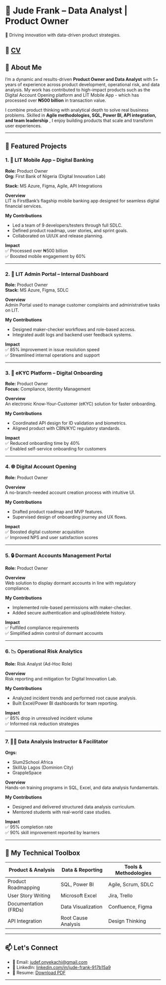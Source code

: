 # 👋 Jude Frank – Data Analyst | Product Owner 

🚀 Driving innovation with data-driven product strategies.

📁 [CV](https://github.com/judefrank/judefrank/blob/main/Jude%20Onyekachi%20Frank%20CV.pdf)
---

## 🌟 About Me

I’m a dynamic and results-driven **Product Owner and Data Analyst** with 5+ years of experience across product development, operational risk, and data analysis. My work has contributed to high-impact products such as the Digital Account Opening platform and LIT Mobile App - which has processed over **₦500 billion** in transaction value.

I combine product thinking with analytical depth to solve real business problems. Skilled in **Agile methodologies, SQL, Power BI, API integration, and team leadership** , I enjoy building products that scale and transform user experiences.

---

## 🚀 Featured Projects

### 1. 🏦 LIT Mobile App – Digital Banking  
**Role:** Product Owner  
**Org:** First Bank of Nigeria (Digital Innovation Lab)

**Stack:** MS Azure, Figma, Agile, API Integrations  

**Overview**  
LIT is FirstBank’s flagship mobile banking app designed for seamless digital financial services.

**My Contributions**  
- Led a team of 9 developers/testers through full SDLC.
- Defined product roadmap, user stories, and sprint goals.
- Collaborated on UI/UX and release planning.

**Impact**  
✅ Processed over ₦500 billion  
✅ Boosted mobile engagement by 60%

---

### 2. 🔧 LIT Admin Portal – Internal Dashboard  
**Role:** Product Owner  
**Stack:** MS Azure, Figma, SDLC  

**Overview**  
Admin Portal used to manage customer complaints and administrative tasks on LIT.

**My Contributions**  
- Designed maker-checker workflows and role-based access.
- Integrated audit logs and backend user feedback systems.

**Impact**  
✅ 85% improvement in issue resolution speed  
✅ Streamlined internal operations and support

---

### 3. 🧾 eKYC Platform – Digital Onboarding  
**Role:** Product Owner  
**Focus:** Compliance, Identity Management  

**Overview**  
An electronic Know-Your-Customer (eKYC) solution for faster onboarding.

**My Contributions**  
- Coordinated API design for ID validation and biometrics.
- Aligned product with CBN/KYC regulatory standards.

**Impact**  
✅ Reduced onboarding time by 40%  
✅ Enabled self-service onboarding for customers

---

### 4. 🌐 Digital Account Opening  
**Role:** Product Owner  

**Overview**  
A no-branch-needed account creation process with intuitive UI.

**My Contributions**  
- Drafted product roadmap and MVP features.
- Supervised design of onboarding journey and UX flows.

**Impact**  
✅ Boosted digital customer acquisition  
✅ Improved NPS and user satisfaction scores

---

### 5. 🔒 Dormant Accounts Management Portal  
**Role:** Product Owner  

**Overview**  
Web solution to display dormant accounts in line with regulatory compliance.

**My Contributions**  
- Implemented role-based permissions with maker-checker.
- Added secure authentication and upload/delete history.

**Impact**  
✅ Fulfilled compliance requirements  
✅ Simplified admin control of dormant accounts

---

### 6. 📉 Operational Risk Analytics  
**Role:** Risk Analyst (Ad-Hoc Role)  

**Overview**  
Risk reporting and mitigation for Digital Innovation Lab.

**My Contributions**  
- Analyzed incident trends and performed root cause analysis.
- Built Excel/Power BI dashboards for team reporting.

**Impact**  
✅ 85% drop in unresolved incident volume  
✅ Informed risk reduction strategies

---

### 7. 👨‍🏫 Data Analysis Instructor & Facilitator  
**Orgs:**  
- Slum2School Africa  
- SkillUp Lagos (Dominion City)  
- GrappleSpace  

**Overview**  
Hands-on training programs in SQL, Excel, and data analysis fundamentals.

**My Contributions**  
- Designed and delivered structured data analysis curriculum.
- Mentored students with real-world case studies.

**Impact**  
✅ 95% completion rate  
✅ 90% skill improvement reported by learners

---

## 🧰 My Technical Toolbox

| Product & Analysis     | Data & Reporting       | Tools & Methodologies      |
|------------------------|------------------------|----------------------------|
| Product Roadmapping    | SQL, Power BI          | Agile, Scrum, SDLC         |
| User Story Writing     | Microsoft Excel        | Jira, Trello               |
| Documentation (FRDs)   | Data Visualization     | Confluence, Figma          |
| API Integration        | Root Cause Analysis    | Design Thinking            |

---

## 📫 Let's Connect

- 📧 Email: [judef.onyekachi@gmail.com](mailto:judef.onyekachi@gmail.com)  
- 💼 LinkedIn: [linkedin.com/in/jude-frank-917b15a9](https://linkedin.com/in/jude-frank-917b15a9)
- 📁 Resume: [Download PDF](https://github.com/judefrank/judefrank/blob/main/Jude%20Onyekachi%20Frank%20CV.pdf)

<!--- 🌐 Portfolio: [judeofrank.vzy.io](https://judeofrank.vzy.io) --> 

---
<!--
## 📌 Notes

> This portfolio was written using real-world impact metrics, business context, and anonymized project info to maintain data confidentiality. Want to collaborate, hire, or chat about data or product strategy? Feel free to reach out!
-->

